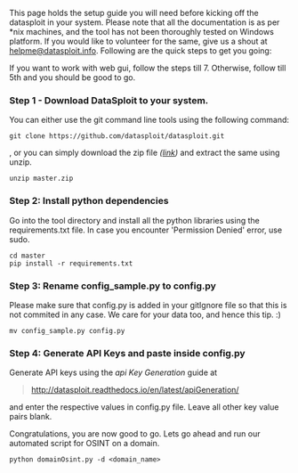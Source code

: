 This page holds the setup guide you will need before kicking off the datasploit in your system. Please note that all the documentation is as per *nix machines, and the tool has not been thoroughly tested on Windows platform. If you would like to volunteer for the same, give us a shout at helpme@datasploit.info. Following are the quick steps to get you going:

If you want to work with web gui, follow the steps till 7. Otherwise, follow till 5th and you should be good to go. 

### Step 1 - Download DataSploit to your system.

You can either use the git command line tools using the following command:
```
git clone https://github.com/datasploit/datasploit.git
```
, or you can simply download the zip file *([link](https://github.com/datasploit/datasploit/archive/master.zip))* and extract the same using unzip.
```
unzip master.zip
```

### Step 2: Install python dependencies

Go into the tool directory and install all the python libraries using the requirements.txt file. In case you encounter 'Permission Denied' error, use sudo.
```
cd master
pip install -r requirements.txt
```
### Step 3: Rename config_sample.py to config.py

Please make sure that config.py is added in your gitIgnore file so that this is not commited in any case. We care for your data too, and hence this tip. :) 
```
mv config_sample.py config.py
```
### Step 4: Generate API Keys and paste inside config.py

Generate API keys using the *api Key Generation* guide at 
> http://datasploit.readthedocs.io/en/latest/apiGeneration/ 

and enter the respective values in config.py file. Leave all other key value pairs blank.

Congratulations, you are now good to go. Lets go ahead and run our automated script for OSINT on a domain. 
```
python domainOsint.py -d <domain_name>
```
